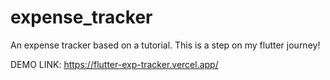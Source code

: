 # expense_tracker

An expense tracker based on a tutorial. This is a step on my flutter journey!

DEMO LINK: https://flutter-exp-tracker.vercel.app/
